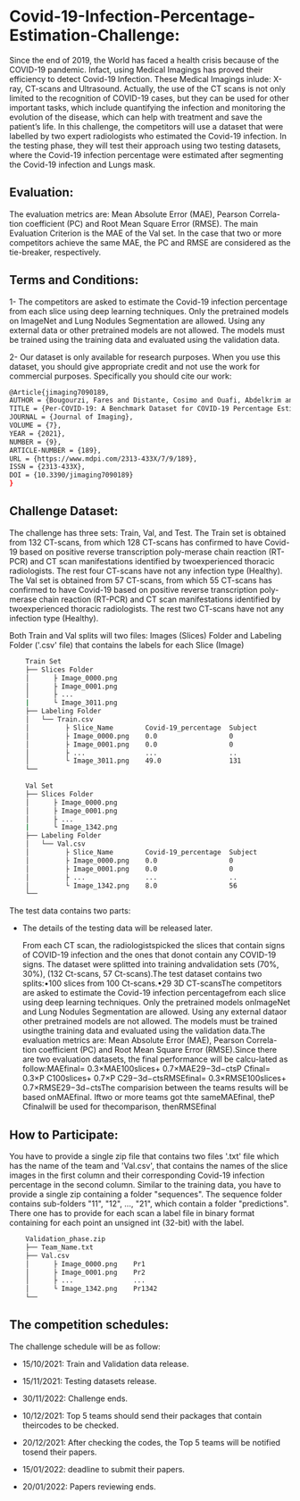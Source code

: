 # Covid-19-Infection-Percentage-Estimation-Challenge:

Since the end of 2019, the World has faced a health crisis because of the COVID-19 pandemic. Infact, using Medical Imagings has proved their efficiency to detect Covid-19 Infection. These Medical Imagings inlude: X-ray, CT-scans and Ultrasound. Actually, the use of the CT scans is not only limited to the recognition of COVID-19 cases, but they can be used for other important tasks, which include quantifying the infection and monitoring the evolution of the disease, which can help with treatment and save the patient’s life. 
In this challenge, the competitors will use a dataset that were labelled by two expert radiologists who estimated the Covid-19  infection. In  the  testing  phase,  they  will  test  their  approach using two testing datasets, where the Covid-19 infection percentage were estimated after segmenting the Covid-19 infection and Lungs mask.


## Evaluation:

The evaluation metrics are:  Mean Absolute Error (MAE), Pearson Correla-tion coefficient (PC) and Root Mean Square Error (RMSE). The main Evaluation Criterion is the MAE of the Val set. In the case that two or more competitors achieve the same MAE, the PC and RMSE are considered as the tie-breaker, respectively. 

## Terms and Conditions:

1- The  competitors  are  asked  to  estimate  the  Covid-19  infection  percentage from each slice using deep learning techniques.  Only the pretrained models on ImageNet and Lung Nodules Segmentation are allowed. Using any external data or other pretrained models are not allowed.  The models must be trained using the training data and evaluated using the validation data.

2- Our dataset is only available for research purposes. When you use this dataset, you should give appropriate credit and not use the work for commercial purposes.
Specifically you should cite our work:
```bash
@Article{jimaging7090189,
AUTHOR = {Bougourzi, Fares and Distante, Cosimo and Ouafi, Abdelkrim and Dornaika, Fadi and Hadid, Abdenour and Taleb-Ahmed, Abdelmalik},
TITLE = {Per-COVID-19: A Benchmark Dataset for COVID-19 Percentage Estimation from CT-Scans},
JOURNAL = {Journal of Imaging},
VOLUME = {7},
YEAR = {2021},
NUMBER = {9},
ARTICLE-NUMBER = {189},
URL = {https://www.mdpi.com/2313-433X/7/9/189},
ISSN = {2313-433X},
DOI = {10.3390/jimaging7090189}
}
```

## Challenge Dataset:

The challenge has three sets: Train, Val, and Test. The Train set is obtained from 132 CT-scans, from which 128 CT-scans has confirmed to have Covid-19 based on positive reverse transcription poly-merase chain reaction (RT-PCR) and CT scan manifestations identified by twoexperienced thoracic radiologists. The rest four CT-scans have not any infection type (Healthy). The Val set is obtained from 57 CT-scans, from which 55 CT-scans has confirmed to have Covid-19 based on positive reverse transcription poly-merase chain reaction (RT-PCR) and CT scan manifestations identified by twoexperienced thoracic radiologists. The rest  two CT-scans have not any infection type (Healthy). 

Both Train and Val splits will two files: Images (Slices) Folder and Labeling Folder ('.csv' file) that contains the labels for each Slice (Image)
```bash
    Train Set
    ├── Slices Folder 
    │      ├ Image_0000.png
    │      ├ Image_0001.png
    │      ├ ...
    |      └ Image_3011.png
    ├── Labeling Folder
    │   └── Train.csv
    │         ├ Slice_Name        Covid-19_percentage  Subject    
    │         ├ Image_0000.png    0.0                  0
    │         ├ Image_0001.png    0.0                  0
    │         ├ ...               ...                  ..
    │         └ Image_3011.png    49.0	               131
    └── 
    
    Val Set
    ├── Slices Folder 
    │      ├ Image_0000.png
    │      ├ Image_0001.png
    │      ├ ...
    |      └ Image_1342.png
    ├── Labeling Folder
    │   └── Val.csv
    │         ├ Slice_Name        Covid-19_percentage  Subject    
    │         ├ Image_0000.png    0.0                  0
    │         ├ Image_0001.png    0.0                  0
    │         ├ ...               ...                  ..
    │         └ Image_1342.png    8.0	               56
    └──     

```


The test data contains two parts: 

- The details of the testing data will be released later.

  From each CT scan,  the radiologistspicked the slices that contain signs of COVID-19 infection and the ones that donot contain any COVID-19 signs.  The dataset were splitted into training andvalidation sets (70%, 30%), (132 Ct-scans, 57 Ct-scans).The test dataset contains two splits:•100 slices from 100 Ct-scans.•29 3D CT-scansThe  competitors  are  asked  to  estimate  the  Covid-19  infection  percentagefrom each slice using deep learning techniques.  Only the pretrained models onImageNet and Lung Nodules Segmentation are allowed. Using any external dataor other pretrained models are not allowed.  The models must be trained usingthe training data and evaluated using the validation data.The evaluation metrics are:  Mean Absolute Error (MAE), Pearson Correla-tion coefficient (PC) and Root Mean Square Error (RMSE).Since there are two evaluation datasets, the final performance will be calcu-lated as follow:MAEfinal= 0.3×MAE100slices+ 0.7×MAE29−3d−ctsP Cfinal= 0.3×P C100slices+ 0.7×P C29−3d−ctsRMSEfinal= 0.3×RMSE100slices+ 0.7×RMSE29−3d−ctsThe comparision between the teams results will be based onMAEfinal.  Iftwo or more teams got thte sameMAEfinal, theP Cfinalwill be used for thecomparison, thenRMSEfinal

## How to Participate:

You have to provide a single zip file that contains two files '.txt' file which has the name of the team and 'Val.csv', that contains the names of the slice images in the first column and their corresponding Covid-19 infection percentage in the second column. 
Similar to the training data, you have to provide a single zip containing a folder "sequences". The sequence folder contains sub-folders "11", "12", ..., "21", which contain a folder "predictions". There one has to provide for each scan a label file in binary format containing for each point an unsigned int (32-bit) with the label.
```bash
    Validation_phase.zip
    ├── Team_Name.txt 
    ├── Val.csv
    │      ├ Image_0000.png    Pr1            
    │      ├ Image_0001.png    Pr2             
    │      ├ ...               ...              
    │      └ Image_1342.png    Pr1342	        
    └──   
 ```   


## The competition schedules:
The challenge schedule will be as follow:

* 15/10/2021:  Train and Validation data release.

* 15/11/2021:  Testing datasets release.

* 30/11/2022:  Challenge ends.
 
* 10/12/2021:  Top 5 teams should send their packages that contain theircodes to be checked.
 
* 20/12/2021:  After checking the codes, the Top 5 teams will be notified tosend their papers.
 
* 15/01/2022:  deadline to submit their papers.
 
* 20/01/2022:  Papers reviewing ends.
